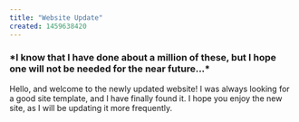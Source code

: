 ```yaml
---
title: "Website Update"
created: 1459638420
---
```

### \*I know that I have done about a million of these, but I hope one will not be needed for the near future...\*

Hello, and welcome to the newly updated website! I was always looking for a good site template, and I have finally found it. I hope you enjoy the new site, as I will be updating it more frequently.
